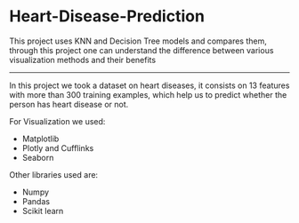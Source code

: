 # Heart-Disease-Prediction
<p> This project uses KNN and Decision Tree models and compares them, 
through this project one can understand the difference between various visualization methods and their benefits</p>
<hr>
<p> In this project we took a dataset on heart diseases, it consists on 13 features with more than 300 training examples,
which help us to predict whether the person has heart disease or not. </p>
 For Visualization we used:
 <ul>
 <li> Matplotlib </li>
 <li> Plotly and Cufflinks </li>
 <li> Seaborn </li>
 </ul>
 Other libraries used are:
 <ul>
 <li> Numpy </li>
 <li> Pandas </li>
 <li> Scikit learn </li>
 
 
